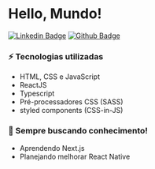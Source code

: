 # Hello, Mundo!
[![Linkedin Badge](https://img.shields.io/badge/-LinkedIn-blue?style=flat-square&logo=Linkedin&logoColor=white&link=https://www.linkedin.com/in/davilima5/)](https://www.linkedin.com/in/davilima5/)
[![Github Badge](https://img.shields.io/badge/-Github-000?style=flat-square&logo=Github&logoColor=white&link=https://github.com/davim5)](https://github.com/davim5)


### ⚡ Tecnologias utilizadas
- HTML, CSS e JavaScript
- ReactJS
- Typescript
- Pré-processadores CSS (SASS)
- styled components (CSS-in-JS)

### 🌱 Sempre buscando conhecimento!
- Aprendendo Next.js
- Planejando melhorar React Native



<!--
**davim5/davim5** is a ✨ _special_ ✨ repository because its `README.md` (this file) appears on your GitHub profile.

Here are some ideas to get you started:

- 🔭 I’m currently working on ...
- 🌱 I’m currently learning ...
- 👯 I’m looking to collaborate on ...
- 🤔 I’m looking for help with ...
- 💬 Ask me about ...
- 📫 How to reach me: ...
- 😄 Pronouns: ...
- ⚡ Fun fact: ...
-->
